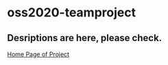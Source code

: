 # oss2020-teamproject

## Desriptions are here, please check.

[Home Page of Project](https://lee-minju.github.io/ShuttleBusTime2020/)
